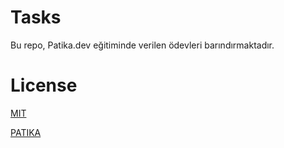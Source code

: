 # Tasks
Bu repo, Patika.dev eğitiminde verilen ödevleri barındırmaktadır. 

# License
[MIT](https://choosealicense.com/licenses/mit/)

[PATIKA](https://www.patika.dev)